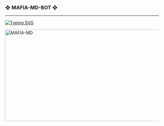 ### <br>    ❖ MAFIA-MD-BOT ❖

***
  
<a href="https://git.io/typing-svg"><img src="https://readme-typing-svg.demolab.com?font=Black+Ops+One&size=50&pause=1000&color=1BAFBAFF&center=true&width=910&height=100&lines=THANKS FOR CHOOSING +MAFIA-MD;MULTI+DEVICE+WHATSAPP+BOT;CREATED+BY+MAFIA+ADEEL+;RELEASED+???" alt="Typing SVG" /></a>
  </p>
    <img alt="MAFIA-MD" width="700" height="300" src="https://i.imghippo.com/files/RYX5040mys.jpg">
<p align="center">
<p align="center">